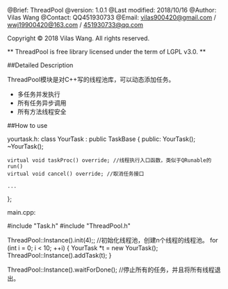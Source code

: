 ﻿@Brief:		ThreadPool
@version:	1.0.1
@Last modified: 2018/10/16
@Author:	Vilas Wang
@Contact:	QQ451930733
@Email:		vilas900420@gmail.com / wwj19900420@163.com / 451930733@qq.com

Copyright © 2018 Vilas Wang. All rights reserved.

** ThreadPool is free library licensed under the term of LGPL v3.0. **



##Detailed Description


ThreadPool模块是对C++写的线程池库，可以动态添加任务。
- 多任务并发执行
- 所有任务异步调用
- 所有方法线程安全




##How to use

yourtask.h:
class YourTask : public TaskBase
{
public:
	YourTask();
	~YourTask();

	virtual void taskProc() override; //线程执行入口函数，类似于QRunable的run()
	virtual void cancel() override; //取消任务接口

	...
};

main.cpp:

#include "Task.h"
#include "ThreadPool.h"

ThreadPool::Instance().init(4);;	//初始化线程池，创建n个线程的线程池。
for (int i = 0; i < 10; ++i)
{
	YourTask *t = new YourTask();
	ThreadPool::Instance().addTask(t);
}

ThreadPool::Instance().waitForDone();	//停止所有的任务，并且将所有线程退出。





